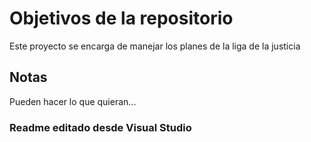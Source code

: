 # Objetivos de la repositorio

Este proyecto se encarga de manejar los planes de la liga de la justicia


## Notas
Pueden hacer lo que quieran...


### Readme editado desde Visual Studio
